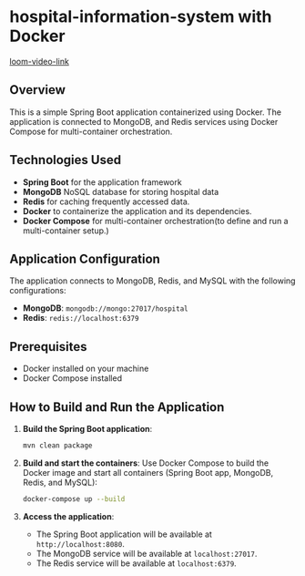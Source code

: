 # hospital-information-system with Docker


[loom-video-link](https://www.loom.com/share/b345caab95a14ff6a926f24c748fe1c4)


## Overview

This is a simple Spring Boot application containerized using Docker. The application is connected to MongoDB, and Redis services using Docker Compose for multi-container orchestration.

## Technologies Used

- **Spring Boot** for the application framework
- **MongoDB** NoSQL database for storing hospital data
- **Redis** for caching frequently accessed data.
- **Docker** to containerize the application and its dependencies.
- **Docker Compose** for multi-container orchestration(to define and run a multi-container setup.)

## Application Configuration

The application connects to MongoDB, Redis, and MySQL with the following configurations:

- **MongoDB**: `mongodb://mongo:27017/hospital`
- **Redis**: `redis://localhost:6379`

## Prerequisites

- Docker installed on your machine
- Docker Compose installed

## How to Build and Run the Application

1. **Build the Spring Boot application**:
   ```bash
   mvn clean package
   ```

2. **Build and start the containers**:
   Use Docker Compose to build the Docker image and start all containers (Spring Boot app, MongoDB, Redis, and MySQL):
   ```bash
   docker-compose up --build
   ```

3. **Access the application**:
    - The Spring Boot application will be available at `http://localhost:8080`.
    - The MongoDB service will be available at `localhost:27017`.
    - The Redis service will be available at `localhost:6379`.




